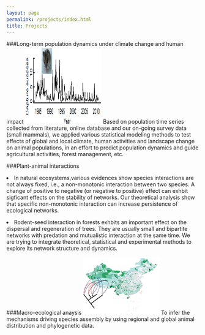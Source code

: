 ```yaml
---
layout: page
permalink: /projects/index.html
title: Projects
---
```



###Long-term population dynamics under climate change and human impact
<img src="/images/hamster.png" class="floatpic" width="200" height="200">
Based on population time series collected from literature, online database and our on-going survey data (small mammals), we applied various statistical modeling methods to test effects of global and local climate, human activities and landscape change on animal populations, in an effort to predict population dynamics and guide agricultural activities, forest management, etc.

###Plant-animal interactions
<li>In natural ecosystems,various evidences show species interactions are not always fixed, i.e., a non-monotonic interaction between two species. A change of positive to negative (or negative to positive) effect can exhbit sigficant effects on the stability of networks. Our theoretical analysis show that specific non-monotonic interaction can increase persistence of ecological networks.</li></p>
<li>Rodent-seed interaction in forests exhbits an important effect on the dispersal and regeneration of trees. They are usually small and bipartite networks with predation and mutualistic interaction at the same time. We are trying to integrate theoretical, statistical and experimental methods to explore its network structure and dynamics.</li>

###Macro-ecological anaysis
<img src="/images/marcoecology_copy.png" class="floatpic" width="200" height="151">
To infer the mechanisms driving species assembly by using regional and global animal distribution and phylogenetic data. 

